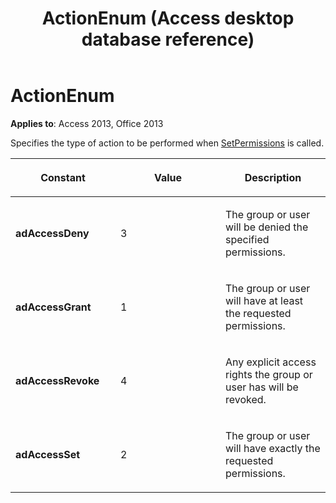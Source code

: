 ﻿---
title: ActionEnum (Access desktop database reference)
TOCTitle: ActionEnum
ms:assetid: 225024c1-9088-b532-2a23-04c1aaaaa892
ms:mtpsurl: https://msdn.microsoft.com/library/JJ248998(v=office.15)
ms:contentKeyID: 48543704
ms.date: 09/18/2015
mtps_version: v=office.15
---

# ActionEnum


**Applies to**: Access 2013, Office 2013

Specifies the type of action to be performed when [SetPermissions](setpermissions-method-adox.md) is called.

<table>
<colgroup>
<col style="width: 33%" />
<col style="width: 33%" />
<col style="width: 33%" />
</colgroup>
<thead>
<tr class="header">
<th><p>Constant</p></th>
<th><p>Value</p></th>
<th><p>Description</p></th>
</tr>
</thead>
<tbody>
<tr class="odd">
<td><p><strong>adAccessDeny</strong></p></td>
<td><p>3</p></td>
<td><p>The group or user will be denied the specified permissions.</p></td>
</tr>
<tr class="even">
<td><p><strong>adAccessGrant</strong></p></td>
<td><p>1</p></td>
<td><p>The group or user will have at least the requested permissions.</p></td>
</tr>
<tr class="odd">
<td><p><strong>adAccessRevoke</strong></p></td>
<td><p>4</p></td>
<td><p>Any explicit access rights the group or user has will be revoked.</p></td>
</tr>
<tr class="even">
<td><p><strong>adAccessSet</strong></p></td>
<td><p>2</p></td>
<td><p>The group or user will have exactly the requested permissions.</p></td>
</tr>
</tbody>
</table>

